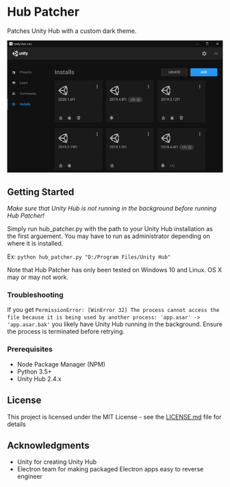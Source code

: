 # Hub Patcher

Patches Unity Hub with a custom dark theme.

![Dark theme screenshot](/screenshot.png)

## Getting Started

_Make sure that Unity Hub is not running in the background before running Hub Patcher!_

Simply run hub_patcher.py with the path to your Unity Hub installation as the first arguement. You may have to run as administrator depending on where it is installed.

Ex: `python hub_patcher.py "D:/Program Files/Unity Hub"`

Note that Hub Patcher has only been tested on Windows 10 and Linux. OS X may or may not work.

### Troubleshooting

If you get `PermissionError: [WinError 32] The process cannot access the file because it is being used by another process: 'app.asar' -> 'app.asar.bak'` you likely have Unity Hub running in the background. Ensure the process is terminated before retrying.

### Prerequisites

* Node Package Manager (NPM)
* Python 3.5+
* Unity Hub 2.4.x

## License

This project is licensed under the MIT License - see the [LICENSE.md](LICENSE.md) file for details

## Acknowledgments

* Unity for creating Unity Hub
* Electron team for making packaged Electron apps easy to reverse engineer
